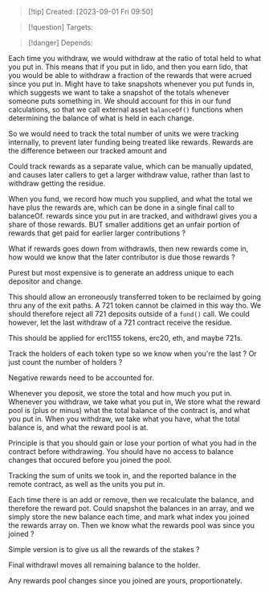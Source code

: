 
>[!tip] Created: [2023-09-01 Fri 09:50]

>[!question] Targets: 

>[!danger] Depends: 

Each time you withdraw, we would withdraw at the ratio of total held to what you put in. 
This means that if you put in lido, and then you earn lido, that you would be able to withdraw a fraction of the rewards that were acrued since you put in.  Might have to take snapshots whenever you put funds in, which suggests we want to take a snapshot of the totals whenever someone puts something in.  We should account for this in our fund calculations, so that we call external asset `balanceOf()` functions when determining the balance of what is held in each change.

So we would need to track the total number of units we were tracking internally, to prevent later funding being treated like rewards.  Rewards are the difference between our tracked amount and

Could track rewards as a separate value, which can be manually updated, and causes later callers to get a larger withdraw value, rather than last to withdraw getting the residue.

When you fund, we record how much you supplied, and what the total we have plus the rewards are, which can be done in a single final call to balanceOf.  rewards since you put in are tracked, and withdrawl gives you a share of those rewards.  BUT smaller additions get an unfair portion of rewards that get paid for earlier larger contributions ?

What if rewards goes down from withdrawls, then new rewards come in, how would we know that the later contributor is due those rewards ?

Purest but most expensive is to generate an address unique to each depositor and change.

This should allow an erroneously transferred token to be reclaimed by going thru any of the exit paths.  A 721 token cannot be claimed in this way tho.  We should therefore reject all 721 deposits outside of a `fund()` call.  We could however, let the last withdraw of a 721 contract receive the residue.

This should be applied for erc1155 tokens, erc20, eth, and maybe 721s.

Track the holders of each token type so we know when you're the last ? 
Or just count the number of holders ?

Negative rewards need to be accounted for.

Whenever you deposit, we store the total and how much you put in.
Whenever you withdraw, we take what you put in, 
We store what the reward pool is (plus or minus) what the total balance of the contract is, and what you put in.  When you withdraw, we take what you have, what the total balance is, and what the reward pool is at.

Principle is that you should gain or lose your portion of what you had in the contract before withdrawing.  You should have no access to balance changes that occured before you joined the pool.

Tracking the sum of units we took in, and the reported balance in the remote contract, as well as the units you put in.

Each time there is an add or remove, then we recalculate the balance, and therefore the reward pot.  Could snapshot the balances in an array, and we simply store the new balance each time, and mark what index you joined the rewards array on.  Then we know what the rewards pool was since you joined ?

Simple version is to give us all the rewards of the stakes ?

Final withdrawl moves all remaining balance to the holder.

Any rewards pool changes since you joined are yours, proportionately.